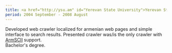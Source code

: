 ```yaml
---
title: <a href="http://ysu.am" id="Yerevan State University">Yerevan State University</a>, faculty of Informatics and Applied Mathematics.
period: 2004 September - 2008 August
---
```

<div class="sub">
	Developed web crawler localized for armenian web pages and simple interface to search results. Presented crawler was/is the only crawler with <a href="http://en.wikipedia.org/wiki/ArmSCII" id="ArmSCII">ArmSCII</a> support.
</div>
<div class="sub">
	Bachelor's degree.
</div>
